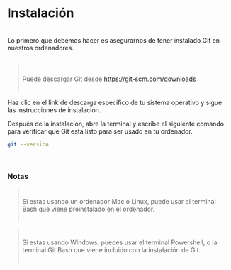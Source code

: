 # Instalación
<br>
Lo primero que debemos hacer es asegurarnos de tener instalado Git en nuestros ordenadores.
<br>
<br>

> Puede descargar Git desde https://git-scm.com/downloads

Haz clic en el link de descarga especifico de tu sistema operativo y sigue las instrucciones de instalación.

Después de la instalación, abre la terminal y escribe el siguiente comando para verificar que Git esta listo para ser usado en tu ordenador.

```bash
git --version
```

<br>

### Notas

<div class="grid grid-cols-2 gap-4 mt-5">

  > Si estas usando un ordenador Mac o Linux, puede usar el terminal Bash que viene preinstalado en el ordenador.

  > Si estas usando Windows, puedes usar el terminal Powershell, o la terminal Git Bash que viene incluido con la instalación de Git.

</div>


<style>
  blockquote {
    border-radius: .25rem;
    border-width: 0 0 0 2px;
    padding: .5rem .5rem;
  }
</style>

